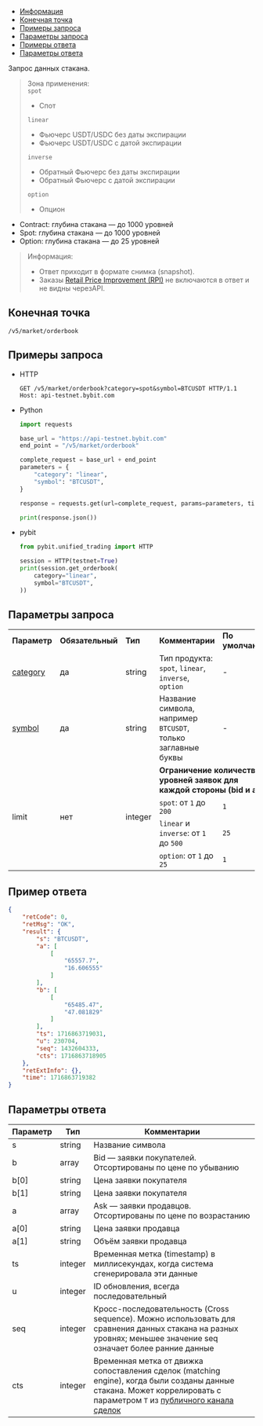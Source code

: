 - [Информация](#информация)
- [Конечная точка](#конечная-точка)
- [Примеры запроса](#примеры-запроса)
- [Параметры запроса](#параметры-запроса)
- [Примеры ответа](#примеры-ответа)
- [Параметры ответа](#параметры-ответа)

<a id="информация"></a>

Запрос данных стакана.

>Зона применения:  
>`spot`  
>  - Спот
>
>`linear`  
>  - Фьючерс USDT/USDC без даты экспирации  
>  - Фьючерс USDT/USDC с датой экспирации
>
>`inverse`  
>  - Обратный Фьючерс без даты экспирации
>  - Обратный Фьючерс с датой экспирации
>
>`option`  
>  - Опцион

- Contract: глубина стакана — до 1000 уровней  
- Spot: глубина стакана — до 1000 уровней  
- Option: глубина стакана — до 25 уровней

>Информация:  
>
>- Ответ приходит в формате снимка (snapshot).
>- Заказы [Retail Price Improvement (RPI)](https://www.bybit.com/en/help-center/article/Retail-Price-Improvement-RPI-Order)
> не включаются в ответ и не видны черезAPI.

<a id="конечная-точка"></a>

## Конечная точка

`/v5/market/orderbook`

<a id="примеры-запроса"></a>

## Примеры запроса

- HTTP

  ```http
  GET /v5/market/orderbook?category=spot&symbol=BTCUSDT HTTP/1.1
  Host: api-testnet.bybit.com
  ```

- Python

  ```python
  import requests

  base_url = "https://api-testnet.bybit.com"
  end_point = "/v5/market/orderbook"

  complete_request = base_url + end_point
  parameters = {
      "category": "linear",
      "symbol": "BTCUSDT",
  }
  
  response = requests.get(url=complete_request, params=parameters, timeout=10)

  print(response.json())
  ```

- pybit

  ```python
  from pybit.unified_trading import HTTP

  session = HTTP(testnet=True)
  print(session.get_orderbook(
      category="linear",
      symbol="BTCUSDT",
  ))
  ```

<a id="параметры-запроса"></a>

## Параметры запроса

<table class="iksweb">
		<tr>
			<td><b>Параметр</b></td>
			<td><b>Обязательный</b></td>
			<td><b>Тип</b></td>
			<td><b>Комментарии</b></td>
			<td><b>По умолчанию</b></td>
		</tr>
		<tr>
			<td><a href="../20.Определения значений в запросах и ответах.md#category">category</a></td>
			<td>да</td>
			<td>string</td>
			<td>Тип продукта: <code>spot</code>, <code>linear</code>, <code>inverse</code>, <code>option</code></td>
			<td>-</td>
		</tr>
		<tr>
			<td><a href="../20.Определения значений в запросах и ответах.md#symbol">symbol</a></td>
			<td>да</td>
			<td>string</td>
			<td>Название символа, например <code>BTCUSDT</code>, только заглавные буквы</td>
			<td>-</td>
		</tr>
		<tr>
			<td rowspan="4">limit</td>
			<td rowspan="4">нет</td>
			<td rowspan="4">integer</td>
			<td colspan="2"><b>Ограничение количества уровней заявок для каждой стороны (bid и ask)</b></td>
		</tr>
		<tr>
			<td><code>spot</code>: от <code>1</code> до <code>200</code></td>
			<td><code>1</code></td>
		</tr>
		<tr>
			<td><code>linear</code> и <code>inverse</code>: от <code>1</code> до <code>500</code></td>
			<td><code>25</code></td>
		</tr>
		<tr>
			<td><code>option</code>: от <code>1</code> до <code>25</code></td>
			<td><code>1</code></td>
		</tr>
</table>

<a id="примеры-ответа"></a>

## Пример ответа

```json
{
    "retCode": 0,
    "retMsg": "OK",
    "result": {
        "s": "BTCUSDT",
        "a": [
            [
                "65557.7",
                "16.606555"
            ]
        ],
        "b": [
            [
                "65485.47",
                "47.081829"
            ]
        ],
        "ts": 1716863719031,
        "u": 230704,
        "seq": 1432604333,
        "cts": 1716863718905
    },
    "retExtInfo": {},
    "time": 1716863719382
}
```

<a id="параметры-ответа"></a>

## Параметры ответа

|Параметр  |Тип       |Комментарии                                                                                                                                                                 |
|----------|----------|----------------------------------------------------------------------------------------------------------------------------------------------------------------------------|
|s         |string    |Название символа                                                                                                                                                            |
|b         |array     |Bid — заявки покупателей. Отсортированы по цене по убыванию                                                                                                                 |
|b[0]      |string    |Цена заявки покупателя                                                                                                                                                      |
|b[1]      |string    |Цена заявки покупателя                                                                                                                                                      |
|a         |array     |Ask — заявки продавцов. Отсортированы по цене по возрастанию                                                                                                                |
|a[0]      |string    |Цена заявки продавца                                                                                                                                                        |
|a[1]      |string    |Объём заявки продавца                                                                                                                                                       |
|ts        |integer   |Временная метка (timestamp) в миллисекундах, когда система сгенерировала эти данные                                                                                         |
|u         |integer   |ID обновления, всегда последовательный                                                                                                                                      |
|seq       |integer   |Кросс-последовательность (Cross sequence). Можно использовать для сравнения данных стакана на разных уровнях; меньшее значение seq означает более ранние данные             |
|cts       |integer   |Временная метка от движка сопоставления сделок (matching engine), когда были созданы данные стакана. Может коррелировать с параметром `T` из [публичного канала сделок](#)    |
